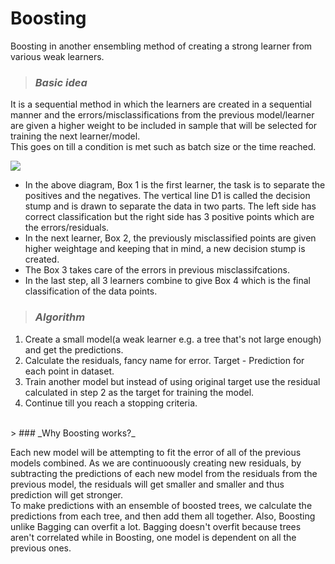 # Boosting

Boosting in another ensembling method of creating a strong learner from various weak learners.
<br>
> ### _Basic idea_

It is a sequential method in which the learners are created in a sequential manner and the errors/misclassifications from the previous model/learner
are given a higher weight to be included in sample that will be selected for training the next learner/model.<br>
This goes on till a condition is met such as batch size or the time reached.<br>

![](https://miro.medium.com/max/1088/1*m2UHkzWWJ0kfQyL5tBFNsQ.png)

- In the above diagram, Box 1 is the first learner, the task is to separate the positives and the negatives. The vertical line D1 is called the decision stump and is drawn to separate the data in two parts. The left side has correct classification but the right side has 3 positive points which are the errors/residuals.
- In the next learner, Box 2, the previously misclassified points are given higher weightage and keeping that in mind, a new decision stump is created.
- The Box 3 takes care of the errors in previous misclassifcations.
- In the last step, all 3 learners combine to give Box 4 which is the final classification of the data points.

> ### _Algorithm_

1. Create a small model(a weak learner e.g. a tree that's not large enough) and get the predictions.
2. Calculate the residuals, fancy name for error. Target - Prediction for each point in dataset.
3. Train another model but instead of using original target use the residual calculated in step 2 as the target for training the model.
5. Continue till you reach a stopping criteria.
<br>
> ### _Why Boosting works?_

Each new model will be attempting to fit the error of all of the previous models combined. As we are continuoously creating new residuals, by subtracting the predictions of each new model from the residuals from the previous model, the residuals will get smaller and smaller and thus prediction will get stronger.
<br>
To make predictions with an ensemble of boosted trees, we calculate the predictions from each tree, and then add them all together. Also, Boosting unlike Bagging can overfit a lot. Bagging doesn't overfit because trees aren't correlated while in Boosting, one model is dependent on all the previous ones.
